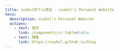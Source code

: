 ```yaml
---
title: xsahxl的个人网站 - xsahxl's Personal Website
hero:
  description: xsahxl's Personal Website
  actions:
    - text: 组件
      link: /components/rc-table#table
    - text: 博客
      link: https://xsahxl.github.io/blog
---
```

